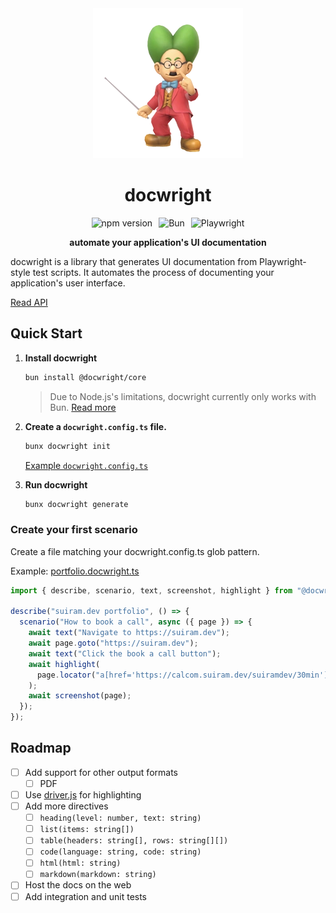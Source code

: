 <div align="center">
    <img src="./docs/images/dr-wright.webp" alt="docwright demo" />
    <h1>docwright</h1>
    <div style="display: flex; gap: 10px; align-items: center; justify-content: center; margin: 10px 0;">
        <img src="https://img.shields.io/npm/v/@docwright/core?style=for-the-badge" alt="npm version" />
        <img src="https://img.shields.io/badge/Bun-%23000000.svg?style=for-the-badge&logo=bun&logoColor=white" alt="Bun" />
        <img src="https://img.shields.io/badge/-playwright-%232EAD33?style=for-the-badge&logo=playwright&logoColor=white" alt="Playwright" />
    </div>
    <p><b>automate your application's UI documentation</b></p>
</div>

docwright is a library that generates UI documentation from Playwright-style test scripts. It automates the process of documenting your application's user interface.

[Read API](./docs/api.md)

## Quick Start

1. **Install docwright**

    ```bash
    bun install @docwright/core
    ```

    > Due to Node.js's limitations, docwright currently only works with Bun. [Read more](#technical-details)

2. **Create a `docwright.config.ts` file.**

    ```bash
    bunx docwright init
    ```

    [Example `docwright.config.ts`](./examples/docwright.config.ts)

3. **Run docwright**

    ```bash
    bunx docwright generate
    ```

### Create your first scenario

Create a file matching your docwright.config.ts glob pattern.

Example: [portfolio.docwright.ts](./playground/portfolio.docwright.ts)

```typescript
import { describe, scenario, text, screenshot, highlight } from "@docwright/core";

describe("suiram.dev portfolio", () => {
  scenario("How to book a call", async ({ page }) => {
    await text("Navigate to https://suiram.dev");
    await page.goto("https://suiram.dev");
    await text("Click the book a call button");
    await highlight(
      page.locator("a[href='https://calcom.suiram.dev/suiramdev/30min']")
    );
    await screenshot(page);
  });
});
```

## Roadmap

- [ ] Add support for other output formats
    - [ ] PDF
- [ ] Use [driver.js](https://github.com/kamranahmedse/driver.js) for highlighting
- [ ] Add more directives
    - [ ] `heading(level: number, text: string)`
    - [ ] `list(items: string[])`
    - [ ] `table(headers: string[], rows: string[][])`
    - [ ] `code(language: string, code: string)`
    - [ ] `html(html: string)`
    - [ ] `markdown(markdown: string)`
- [ ] Host the docs on the web
- [ ] Add integration and unit tests